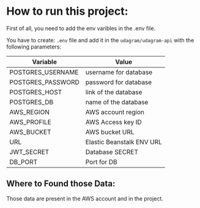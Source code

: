 # How to run this project:

First of all, you need to add the env varibles in the .env file.

You have to create: `.env` file and add it in the `udagram/udagram-api` with the following parameters:

| Variable  | Value |
| ------------- | ------------- |
| POSTGRES_USERNAME  | username for database  |
| POSTGRES_PASSWORD  | password for database |
| POSTGRES_HOST  | link of the database  |
| POSTGRES_DB  | name of the database  |
| AWS_REGION  | AWS account region |
| AWS_PROFILE  | AWS Access key ID |
| AWS_BUCKET  | AWS bucket URL |
| URL  | Elastic Beanstalk ENV URL |
| JWT_SECRET  | Database SECRET |
| DB_PORT  | Port for DB  |


## Where to Found those Data: 

Those data are present in the AWS account and in the project.
